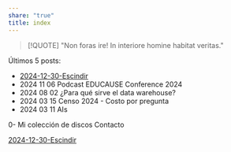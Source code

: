 ```yaml
---
share: "true"
title: index
---
```

> [!QUOTE]
> "Non foras ire! In interiore homine habitat veritas."

Últimos 5 posts:
- [2024-12-30-Escindir](./2024-12-30-Escindir.md)
- 2024 11 06 Podcast EDUCAUSE Conference 2024 
- 2024 08 02 ¿Para qué sirve el data warehouse?
- 2024 03 15 Censo 2024 - Costo por pregunta
- 2024 03 11 AIs

0- Mi colección de discos
Contacto 

[2024-12-30-Escindir](./2024-12-30-Escindir.md) 